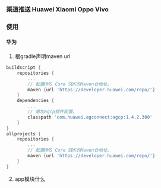 ### 渠道推送 Huawei Xiaomi Oppo Vivo

### 使用

#### 华为

1. 根gradle声明maven url

```groovy
buildscript {
    repositories {
        ...
        // 配置HMS Core SDK的Maven仓地址。
        maven {url 'https://developer.huawei.com/repo/'}
    }
    dependencies {
        ...
        // 增加agcp插件配置。
        classpath 'com.huawei.agconnect:agcp:1.4.2.300'
    }
}
allprojects {
    repositories {
        ...
        // 配置HMS Core SDK的Maven仓地址。
        maven {url 'https://developer.huawei.com/repo/'}
    }
}
```

2. app模块什么